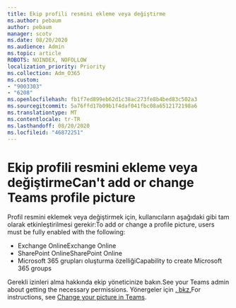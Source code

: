 ```yaml
---
title: Ekip profili resmini ekleme veya değiştirme
ms.author: pebaum
author: pebaum
manager: scotv
ms.date: 08/20/2020
ms.audience: Admin
ms.topic: article
ROBOTS: NOINDEX, NOFOLLOW
localization_priority: Priority
ms.collection: Adm_O365
ms.custom:
- "9003303"
- "6208"
ms.openlocfilehash: fb1f7ed899eb62d1c38ac273fe8b4bed83c502a3
ms.sourcegitcommit: 5a76ffd17b09b1f4daf041fbc08a6512172198a6
ms.translationtype: MT
ms.contentlocale: tr-TR
ms.lasthandoff: 08/20/2020
ms.locfileid: "46872251"
---
```

# <a name="cant-add-or-change-teams-profile-picture"></a><span data-ttu-id="62a87-102">Ekip profili resmini ekleme veya değiştirme</span><span class="sxs-lookup"><span data-stu-id="62a87-102">Can't add or change Teams profile picture</span></span>

<span data-ttu-id="62a87-103">Profil resmini eklemek veya değiştirmek için, kullanıcıların aşağıdaki gibi tam olarak etkinleştirilmesi gerekir:</span><span class="sxs-lookup"><span data-stu-id="62a87-103">To add or change a profile picture, users must be fully enabled with the following:</span></span>

- <span data-ttu-id="62a87-104">Exchange Online</span><span class="sxs-lookup"><span data-stu-id="62a87-104">Exchange Online</span></span>
- <span data-ttu-id="62a87-105">SharePoint Online</span><span class="sxs-lookup"><span data-stu-id="62a87-105">SharePoint Online</span></span>
- <span data-ttu-id="62a87-106">Microsoft 365 grupları oluşturma özelliği</span><span class="sxs-lookup"><span data-stu-id="62a87-106">Capability to create Microsoft 365 groups</span></span>

<span data-ttu-id="62a87-107">Gerekli izinleri alma hakkında ekip yöneticinize bakın.</span><span class="sxs-lookup"><span data-stu-id="62a87-107">See your Teams admin about getting the necessary permissions.</span></span> <span data-ttu-id="62a87-108">Yönergeler için [, bkz.](https://support.microsoft.com/office/change-your-picture-in-teams-7a711943-9248-420e-b814-c071aa8d9b9c)</span><span class="sxs-lookup"><span data-stu-id="62a87-108">For instructions, see [Change your picture in Teams](https://support.microsoft.com/office/change-your-picture-in-teams-7a711943-9248-420e-b814-c071aa8d9b9c).</span></span>